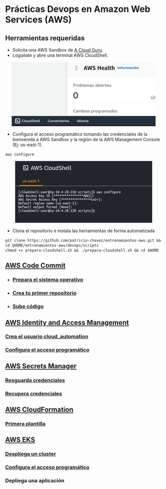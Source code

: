 # Prácticas Devops en Amazon Web Services (AWS)

## Herramientas requeridas
- Solicita una AWS Sandbox de [A Cloud Guru](https://learn.acloud.guru/cloud-playground/cloud-sandboxes).
- Loguéate y abre una terminal AWS CloudShell.

<div align="center">
  <img src="imagenes/iniciar-cloudshell.png" alt="AWS CloudShell">
</div>

- Configura el acceso programático tomando las credenciales de la bienvenida a AWS Sandbox y la región de la AWS Management Console (Ej: us-east-1).
```shell
aws configure
```

<div align="center">
  <img src="imagenes/aws-configure.png" alt="AWS CLI">
</div>

- Clona el repositorio e instala las herramientas de forma automatizada
```shell
git clone https://github.com/patricio-chavez/entrenamientos-aws.git && cd $HOME/entrenamientos-aws/devops/scripts
chmod +x prepara-cloudshell.sh && ./prepara-cloudshell.sh && cd $HOME

```

## [AWS Code Commit](codecommit.md)
- ### [Prepara el sistema operativo](codecommit.md#Prepara-el-sistema-operativo)
- ### [Crea tu primer repositorio](codecommit.md#Crea-tu-primer-repositorio)
- ### [Sube código](codecommit.md#Sube-código)

## [AWS Identity and Access Management](iam.md)
### [Crea el usuario cloud_automation](iam.md#Crea-el-usuario-cloud_automation)
### [Configura el acceso programático](iam.md#Configura-el-acceso-programático)

## [AWS Secrets Manager](secretsmanager.md)
### [Resguarda credenciales](secretsmanager.md#Resguarda-credenciales)
### [Recupera credenciales](secretsmanager.md#Resguarda-recupera)

## [AWS CloudFormation](cloudformation.md)
### [Primera plantilla](cloudformation.md#Primera-plantilla)

## [AWS EKS](eks.md)
### [Despliega un cluster](eks.md#Despliega-un-cluster-EKS)
### [Configura el acceso programático](eks.md#Configura-el-kubeconfig)
### Depliega una aplicación
